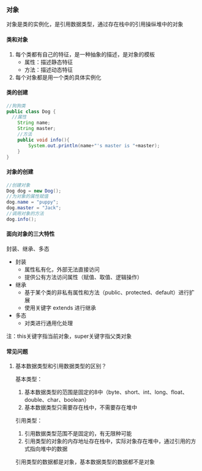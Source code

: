 ### 对象

对象是类的实例化，是引用数据类型，通过存在栈中的引用操纵堆中的对象

#### 类和对象

1. 每个类都有自己的特征，是一种抽象的描述，是对象的模板
    * 属性：描述静态特征
    * 方法：描述动态特征
2. 每个对象都是用一个类的具体实例化

#### 类的创建

```java
//狗狗类
public class Dog {
  //属性
    String name;
    String master;
	//方法
    public void info(){
        System.out.println(name+"'s master is "+master);
    }
}
```

#### 对象的创建

```java
//创建对象
Dog dog = new Dog();
//为对象的属性赋值
dog.name = "puppy";
dog.master = "Jack";
//调用对象的方法
dog.info();
```

#### 面向对象的三大特性

封装、继承、多态

* 封装
    * 属性私有化，外部无法直接访问
    * 提供公有方法访问属性（赋值、取值、逻辑操作）
* 继承
    * 基于某个类的非私有属性和方法（public、protected、default）进行扩展
    * 使用关键字 extends 进行继承
* 多态
    * 对类进行通用化处理

注：this关键字指当前对象，super关键字指父类对象

#### 常见问题

1. 基本数据类型和引用数据类型的区别？

   基本类型：

    1. 基本数据类型的范围是固定的8中（byte、short、int、long、float、double、char、boolean）
    2. 基本数据类型只需要存在栈中，不需要存在堆中

   引用类型：

    1. 引用数据类型范围不是固定的，有无限种可能
    2. 引用类型的对象的内存地址存在栈中，实际对象存在堆中，通过引用的方式指向堆中的数据

   引用类型的数据都是对象，基本数据类型的数据都不是对象

   


